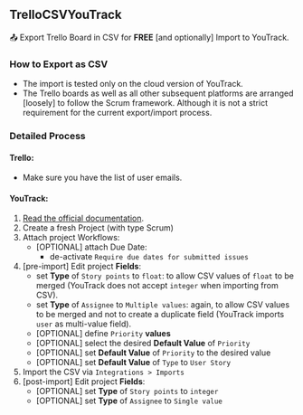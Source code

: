 ## TrelloCSVYouTrack

📤 Export Trello Board in CSV for **FREE** [and optionally] Import to YouTrack.

### How to Export as CSV

* The import is tested only on the cloud version of YouTrack.
* The Trello boards as well as all other subsequent platforms are arranged
  \[loosely\] to follow the Scrum framework.
  Although it is not a strict requirement for the current export/import
  process.

### Detailed Process

#### Trello:

* Make sure you have the list of user emails.

#### YouTrack:

1. [Read the official documentation](https://www.jetbrains.com/help/youtrack/server/new-import-from-jira.html).
2. Create a fresh Project (with type Scrum)
3. Attach project Workflows:
    - [OPTIONAL] attach Due Date:
        - de-activate `Require due dates for submitted issues`
4. [pre-import] Edit project **Fields**:
    - set **Type** of `Story points` to `float`: to allow CSV values of `float`
      to be merged (YouTrack does not accept `integer` when importing from
      CSV).
    - set **Type** of `Assignee` to `Multiple values`: again, to allow CSV
      values to be merged and not to create a duplicate field (YouTrack
      imports `user` as multi-value field).
    - [OPTIONAL] define `Priority` **values**
    - [OPTIONAL] select the desired **Default Value** of `Priority`
    - [OPTIONAL] set **Default Value** of `Priority` to the desired value
    - [OPTIONAL] set **Default Value** of `Type` to `User Story`
5. Import the CSV via `Integrations > Imports`
6. [post-import] Edit project **Fields**:
    - [OPTIONAL] set **Type** of `Story points` to `integer`
    - [OPTIONAL] set **Type** of `Assignee` to `Single value`

  